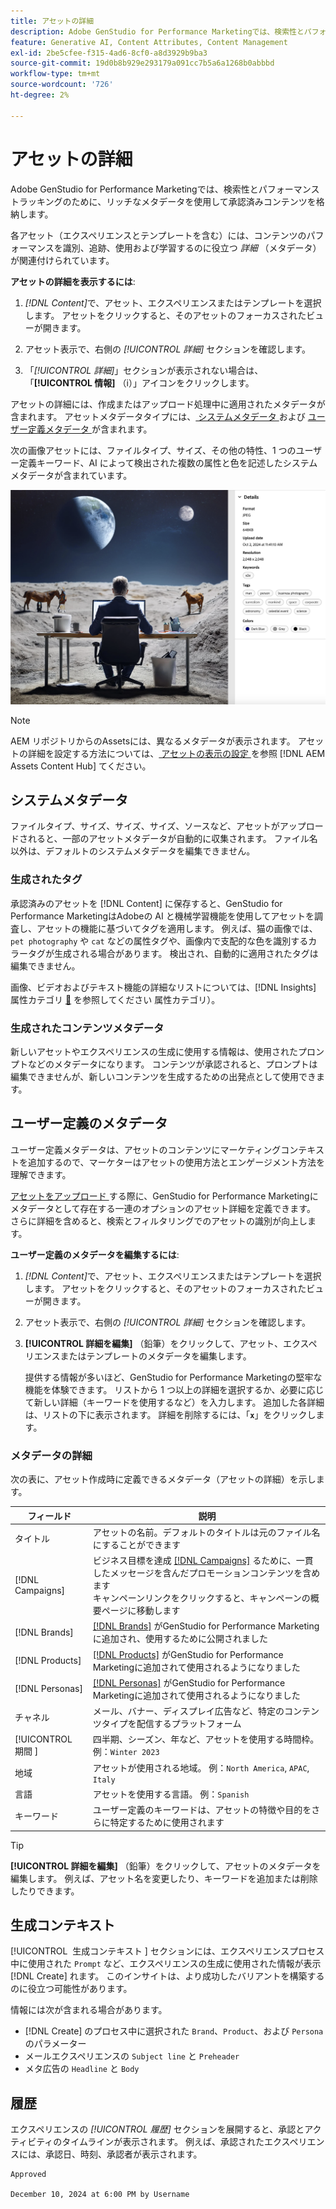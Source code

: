 ```yaml
---
title: アセットの詳細
description: Adobe GenStudio for Performance Marketingでは、検索性とパフォーマンストラッキングのために、リッチなメタデータを使用して承認済みコンテンツを格納します。
feature: Generative AI, Content Attributes, Content Management
exl-id: 2be5cfee-f315-4ad6-8cf0-a8d3929b9ba3
source-git-commit: 19d0b8b929e293179a091cc7b5a6a1268b0abbbd
workflow-type: tm+mt
source-wordcount: '726'
ht-degree: 2%

---
```


# アセットの詳細

Adobe GenStudio for Performance Marketingでは、検索性とパフォーマンストラッキングのために、リッチなメタデータを使用して承認済みコンテンツを格納します。

各アセット（エクスペリエンスとテンプレートを含む）には、コンテンツのパフォーマンスを識別、追跡、使用および学習するのに役立つ _詳細_ （メタデータ）が関連付けられています。

**アセットの詳細を表示するには**:

1. _[!DNL Content]_&#x200B;で、アセット、エクスペリエンスまたはテンプレートを選択します。 アセットをクリックすると、そのアセットのフォーカスされたビューが開きます。

1. アセット表示で、右側の _[!UICONTROL 詳細]_ セクションを確認します。

1. 「_[!UICONTROL 詳細]_」セクションが表示されない場合は、「**[!UICONTROL 情報]** （i）」アイコンをクリックします。

アセットの詳細には、作成またはアップロード処理中に適用されたメタデータが含まれます。 アセットメタデータタイプには、[ システムメタデータ ](#system-metadata) および [ ユーザー定義メタデータ ](#user-defined-metadata) が含まれます。

次の画像アセットには、ファイルタイプ、サイズ、その他の特性、1 つのユーザー定義キーワード、AI によって検出された複数の属性と色を記述したシステムメタデータが含まれています。

![ 複数のタグを持つアセットの詳細 ](/help/assets/content-asset-details.png)

>[!NOTE]
>
>AEM リポジトリからのAssetsには、異なるメタデータが表示されます。 アセットの詳細を設定する方法については、[ アセットの表示の設定 ](connect-aem-repo.md#step-4-configure-asset-visibility) を参照 [!DNL AEM Assets Content Hub] てください。

## システムメタデータ

ファイルタイプ、サイズ、サイズ、サイズ、ソースなど、アセットがアップロードされると、一部のアセットメタデータが自動的に収集されます。 ファイル名以外は、デフォルトのシステムメタデータを編集できません。

### 生成されたタグ

承認済みのアセットを [!DNL Content] に保存すると、GenStudio for Performance MarketingはAdobeの AI と機械学習機能を使用してアセットを調査し、アセットの機能に基づいてタグを適用します。 例えば、猫の画像では、`pet photography` や `cat` などの属性タグや、画像内で支配的な色を識別するカラータグが生成される場合があります。 検出され、自動的に適用されたタグは編集できません。

画像、ビデオおよびテキスト機能の詳細なリストについては、[!DNL Insights] 属性カテゴリ [&#128279;](/help/user-guide/insights/attributes.md#categories) を参照してください  属性カテゴリ）。

### 生成されたコンテンツメタデータ

新しいアセットやエクスペリエンスの生成に使用する情報は、使用されたプロンプトなどのメタデータになります。 コンテンツが承認されると、プロンプトは編集できませんが、新しいコンテンツを生成するための出発点として使用できます。

## ユーザー定義のメタデータ

ユーザー定義メタデータは、アセットのコンテンツにマーケティングコンテキストを追加するので、マーケターはアセットの使用方法とエンゲージメント方法を理解できます。

[ アセットをアップロード ](/help/user-guide/content/manage-assets.md#add-assets) する際に、GenStudio for Performance Marketingにメタデータとして存在する一連のオプションのアセット詳細を定義できます。 さらに詳細を含めると、検索とフィルタリングでのアセットの識別が向上します。

**ユーザー定義のメタデータを編集するには**:

1. _[!DNL Content]_&#x200B;で、アセット、エクスペリエンスまたはテンプレートを選択します。 アセットをクリックすると、そのアセットのフォーカスされたビューが開きます。

1. アセット表示で、右側の _[!UICONTROL 詳細]_ セクションを確認します。

1. **[!UICONTROL 詳細を編集]** （鉛筆）をクリックして、アセット、エクスペリエンスまたはテンプレートのメタデータを編集します。

   提供する情報が多いほど、GenStudio for Performance Marketingの堅牢な機能を体験できます。 リストから 1 つ以上の詳細を選択するか、必要に応じて新しい詳細（キーワードを使用するなど）を入力します。 追加した各詳細は、リストの下に表示されます。 詳細を削除するには、「**`x`**」をクリックします。

### メタデータの詳細

次の表に、アセット作成時に定義できるメタデータ（アセットの詳細）を示します。

| フィールド | 説明 |
| -------------- | ----------- |
| タイトル | アセットの名前。デフォルトのタイトルは元のファイル名にすることができます |
| [!DNL Campaigns] | ビジネス目標を達成 [[!DNL Campaigns]](/help/user-guide/campaigns/overview.md) るために、一貫したメッセージを含んだプロモーションコンテンツを含めます <br> キャンペーンリンクをクリックすると、キャンペーンの概要ページに移動します |
| [!DNL Brands] | [[!DNL Brands]](/help/user-guide/guidelines/brands.md) がGenStudio for Performance Marketingに追加され、使用するために公開されました |
| [!DNL Products] | [[!DNL Products]](/help/user-guide/guidelines/products.md) がGenStudio for Performance Marketingに追加されて使用されるようになりました |
| [!DNL Personas] | [[!DNL Personas]](/help/user-guide/guidelines/personas.md) がGenStudio for Performance Marketingに追加されて使用されるようになりました |
| チャネル | メール、バナー、ディスプレイ広告など、特定のコンテンツタイプを配信するプラットフォーム |
| [!UICONTROL &#x200B; 期間 &#x200B;] | 四半期、シーズン、年など、アセットを使用する時間枠。 例：`Winter 2023` |
| 地域  | アセットが使用される地域。 例：`North America`, `APAC`, `Italy` |
| 言語 | アセットを使用する言語。 例：`Spanish` |
| キーワード | ユーザー定義のキーワードは、アセットの特徴や目的をさらに特定するために使用されます |

>[!TIP]
>
>**[!UICONTROL 詳細を編集]** （鉛筆）をクリックして、アセットのメタデータを編集します。 例えば、アセット名を変更したり、キーワードを追加または削除したりできます。

## 生成コンテキスト

[!UICONTROL &#x200B; 生成コンテキスト &#x200B;] セクションには、エクスペリエンスプロセス中に使用された `Prompt` など、エクスペリエンスの生成に使用された情報が表示 [!DNL Create] れます。 このインサイトは、より成功したバリアントを構築するのに役立つ可能性があります。

情報には次が含まれる場合があります。

- [!DNL Create] のプロセス中に選択された `Brand`、`Product`、および `Persona` のパラメーター
- メールエクスペリエンスの `Subject line` と `Preheader`
- メタ広告の `Headline` と `Body`

## 履歴

エクスペリエンスの _[!UICONTROL 履歴]_ セクションを展開すると、承認とアクティビティのタイムラインが表示されます。 例えば、承認されたエクスペリエンスには、承認日、時刻、承認者が表示されます。

```
Approved

December 10, 2024 at 6:00 PM by Username
```

